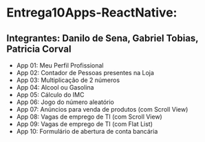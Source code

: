 # Entrega10Apps-ReactNative:
## Integrantes: Danilo de Sena, Gabriel Tobias, Patricia Corval
- App 01: Meu Perfil Profissional
- App 02: Contador de Pessoas presentes na Loja
- App 03: Multiplicação de 2 números
- App 04: Alcool ou Gasolina
- App 05: Cálculo do IMC
- App 06: Jogo do número aleatório
- App 07: Anúncios para venda de produtos (com Scroll View)
- App 08: Vagas de emprego de TI (com Scroll View)
- App 09: Vagas de emprego de TI (com Flat List)
- App 10: Formulário de abertura de conta bancária
